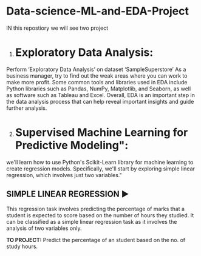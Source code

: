 # Data-science-ML-and-EDA-Project
IN this repostiory we will see two project

1. # Exploratory Data Analysis:

Perform ‘Exploratory Data Analysis’ on dataset ‘SampleSuperstore’
As a business manager, try to find out the weak areas where you can work to make more profit.
Some common tools and libraries used in EDA include Python libraries such as Pandas, NumPy, Matplotlib, and Seaborn, as well as software such as Tableau and Excel.
Overall, EDA is an important step in the data analysis process that can help reveal important insights and guide further analysis.



2.  # Supervised Machine Learning for Predictive Modeling":

we'll learn how to use Python's Scikit-Learn library for machine learning to create regression models. Specifically, we'll start by exploring simple linear regression, which involves just two variables."

## SIMPLE LINEAR REGRESSION ▶  
  This regression task involves predicting the percentage of marks that a student is expected to score based on the number of hours they studied. It can be classified as a simple linear regression task as it involves the analysis of two variables only.

**TO PROJECT:** 
  Predict the percentage of an student based on the no. of study hours.

